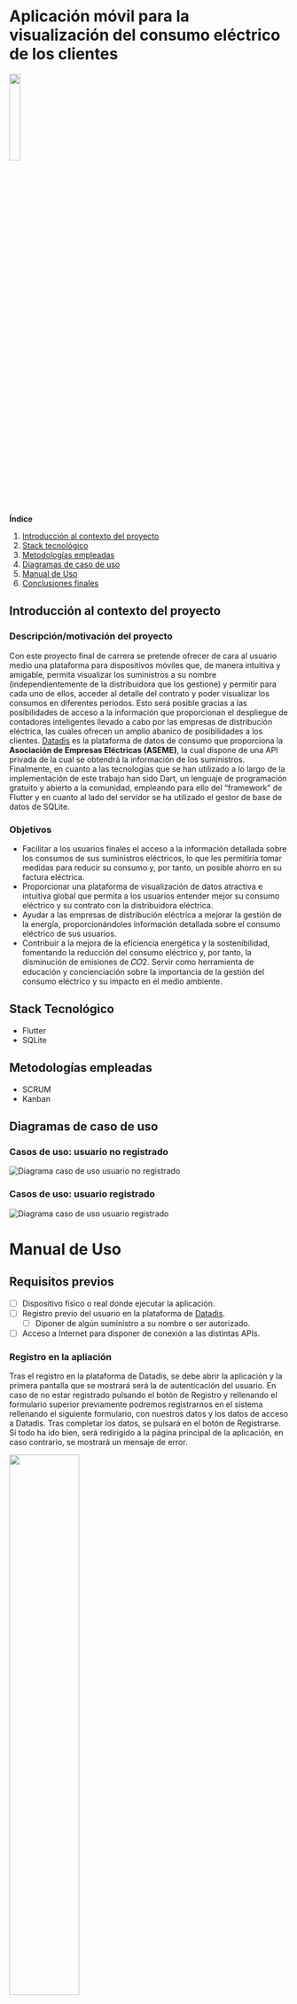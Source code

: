 # Aplicación móvil para la visualización del consumo eléctrico de los clientes
 <img src="assets/logo.png?raw=true"  width="20%" height="20%"> 

**Índice**   
1. [Introducción al contexto del proyecto](#id1)
2. [Stack tecnológico](#id2)
3. [Metodologías empleadas](#id3)
4. [Diagramas de caso de uso](#id4)
5. [Manual de Uso](#id5)
6. [Conclusiones finales](#id6)

## Introducción al contexto del proyecto <a name="id1"></a>
### Descripción/motivación del proyecto
Con este proyecto final de carrera se pretende ofrecer de cara al usuario medio una plataforma para dispositivos móviles que, de manera intuitiva y amigable, permita visualizar los suministros a su nombre (independientemente de la distribuidora que los gestione) y permitir para cada uno de ellos, acceder al detalle del contrato y poder visualizar los consumos en diferentes periodos.
Esto será posible gracias a las posibilidades de acceso a la información que proporcionan el despliegue de contadores inteligentes llevado a cabo por las empresas de distribución eléctrica, las cuales ofrecen un amplio abanico de posibilidades a los clientes. [Datadis](https://www.datadis.es) es la plataforma de datos de consumo que proporciona la **Asociación de Empresas Eléctricas (ASEME)**, la cual dispone de una API privada de la cual se obtendrá la información de los suministros.
Finalmente, en cuanto a las tecnologías que se han utilizado a lo largo de la implementación de este trabajo han sido Dart, un lenguaje de programación gratuito y abierto a la comunidad, empleando para ello del “framework” de Flutter y en cuanto al lado del servidor se ha utilizado el gestor de base de datos de SQLite.

### Objetivos
- Facilitar a los usuarios finales el acceso a la información detallada sobre los consumos de sus suministros eléctricos, lo que les permitiría tomar medidas para reducir su consumo y, por tanto, un posible ahorro en su factura eléctrica.
- Proporcionar una plataforma de visualización de datos atractiva e intuitiva global que permita a los usuarios entender mejor su consumo eléctrico y su contrato con la distribuidora eléctrica.
- Ayudar a las empresas de distribución eléctrica a mejorar la gestión de la energía, proporcionándoles información detallada sobre el consumo eléctrico de sus usuarios.
- Contribuir a la mejora de la eficiencia energética y la sostenibilidad, fomentando la reducción del consumo eléctrico y, por tanto, la disminución de emisiones de 𝐶𝑂2.
Servir como herramienta de educación y concienciación sobre la importancia de la gestión del consumo eléctrico y su impacto en el medio ambiente.

## Stack Tecnológico <a name="id2"></a>
- Flutter
- SQLite

## Metodologías empleadas <a name="id3"></a>
- SCRUM
- Kanban

## Diagramas de caso de uso <a name="id4"></a>
### Casos de uso: usuario no registrado
![Diagrama caso de uso usuario no registrado](assets/diagrams/Usario_no_registrado_diagrama.svg)
### Casos de uso: usuario registrado
![Diagrama caso de uso usuario registrado](assets/diagrams/Usuario_registrado_diagrama.svg)

# Manual de Uso <a name="id5"></a>
## Requisitos previos
- [ ] Dispositivo fisico o real donde ejecutar la aplicación.
- [ ] Registro previo del usuario en la plataforma de [Datadis](https://www.datadis.es).
   - [ ] Diponer de algún suministro a su nombre o ser autorizado.
- [ ] Acceso a Internet para disponer de conexión a las distintas APIs.

### Registro en la apliación
Tras el registro en la plataforma de Datadis, se debe abrir la aplicación y la primera pantalla que se mostrará será la de autenticación del usuario. En caso de no estar registrado pulsando el botón de Registro y rellenando el formulario superior previamente podremos registrarnos en el sistema rellenando el siguiente formulario, con nuestros datos y los datos de acceso a Datadis.
Tras completar los datos, se pulsará en el botón de Registrarse. Si todo ha ido bien, será redirigido a la página principal de la aplicación, en caso contrario, se mostrará un mensaje de error.

<img src="assets/screenshots/register.png?raw=true"  width="50%" height="50%"> <img src="assets/screenshots/register_2.png?raw=true"  width="50%" height="50%">

### Iniciar sesión
Para iniciar sesión, deberá pulsar en el botón de Iniciar Sesión que se encuentra en la pantalla rellenando previamente los datos de acceso. Al igual que en el registro, si el proceso se completa exitosamente, se redirigirá a la página inicial o se mostrará un mensaje de error en la parte inferior.

<img src="assets/screenshots/login.png?raw=true"  width="50%" height="50%"> <img src="assets/screenshots/error_login.png?raw=true"  width="50%" height="50%">

### Página de Inicio: Visualizar precio PVPC diario
Una vez se haya cargado la página principal, en esta podemos desde cambiar el idioma de la aplicación, consultar el precio de mercado regulado en el día de hoy en cualquiera de sus tramos y además visualizar directamente los puntos más críticos, es decir, aquellos en los que el precio es mayor y menor en el día. Además, haciendo clic en alguno de los puntos de la gráfica se mostrará debajo el precio para dicha hora en €/kWh.
Por otro lado, en la barra inferior, tenemos el menú de navegación que nos permite navegar entre las distintas vistas principales: Inicio, Suministros y Perfil.

<img src="assets/screenshots/home.png?raw=true"  width="50%" height="50%">

### Cambiar idioma
Además durante el flujo continuo de la aplicación podrá cambiar el idioma entre las 3 opciones seleccionadas (Español, Inglés o Alemán).

<img src="assets/screenshots/language.png?raw=true"  width="50%" height="50%">

### Ver suministros
Para consultar los suministros a su nombre o que haya sido autorizado podrá dirigirse al apartado correspondiente, donde visualizara una lista conformada por distintos suministros con los que puede interactuar.
A través de esta lista, podrá acceder a las funcionalidades de visualizar el contrato de un suminsitro o consultar el consumo del mismo.

<img src="assets/screenshots/supplies.png?raw=true"  width="50%" height="50%">

### Ver contrato
Para consultar el contrato de un suministro navegaremos a la página de suministros, donde se desplegará una lista de los suministros asignados a nuestro usuario, si hacemos clic en el botón pertinente se nos mostrará una vista con toda la información relativa obtenida acerca del suministro.

<img src="assets/screenshots/contract.png?raw=true"  width="50%" height="50%">

### Ver consumo
Para consultar el consumo de un suministro navegaremos a la página de suministros, donde se desplegará una lista de los suministros asignados a nuestro usuario, si hacemos clic en el botón pertinente se nos mostrará una vista con un calendario donde podremos seleccionar el día o días a consultar.
Una vez hagamos esto en función del tipo de rango seleccionado se nos mostrará una u otra información. En caso de la primera se mostrarán 24 barras, una para cada hora del día con sus consumos en kWh respectivamente. En el caso de haber seleccionado más de un día, se mostrará n-barras verticales, una para cada día representando el consumo total de dicho día.

-- PENDIENTE IMAGEN ACTUALIZADA --

### Comparar un suministro
Cuando consultamos el consumo de un suministro para un día, tendremos la opción de comparar los resultados obtenidos con los del resto de suministros de los que se disponga datos a través de la base de datos.
Para ello disponemos en la parte inferior de un selector de provincia el cual será de obligatorio cumplimiento a la hora de realizar la consulta, y tras seleccionar el mismo, se mostrará en el siguiente seleccionable de carácter voluntario un desplegable de municipios para los cuales también se dispone de datos a comparar.

-- PENDIENTE IMAGEN ACTUALIZADA --

### Ver perfil
A través de su Perfil puede visualizar la información relativa a su usuario, además de disponer de un botón para cerrar su sesión.

<img src="assets/screenshots/profile.png?raw=true"  width="50%" height="50%">

## Conclusiones finales <a name="id6"></a>
Introduciendo esta innovadora plataforma móvil, tendrás acceso a la consulta de suministros eléctricos de manera rápida y sencilla, sin importar el proveedor de servicios. Está aplicación móvil, compatible con cualquier dispositivo, ha sido desarrollada para permitir a los usuarios realizar todas las tareas mencionadas en las secciones anteriores.
Pero eso no es todo. 
Este proyecto ha sido una oportunidad de crecimiento personal, adquiriendo conocimientos en el desarrollo móvil con un lenguaje de programación de vanguardia, con una gran demanda en el mercado. Además, ha logrado fortalecer mis habilidades adquiridas a lo largo de la carrera.
En resumen, los objetivos planteados inicialmente han sido cumplidos con éxito, incluso se han agregado nuevas funcionalidades durante el desarrollo para brindar un mayor valor al producto. Y, para futuros proyectos, podríamos seguir mejorando y añadiendo características que brinden aún más utilidad y valor. Incluso considerar la posibilidad de ofrecer esta aplicación de forma gratuita para el público en general una vez se produjera su lanzamiento, con el fin de adquirir una gran fuente de datos.

